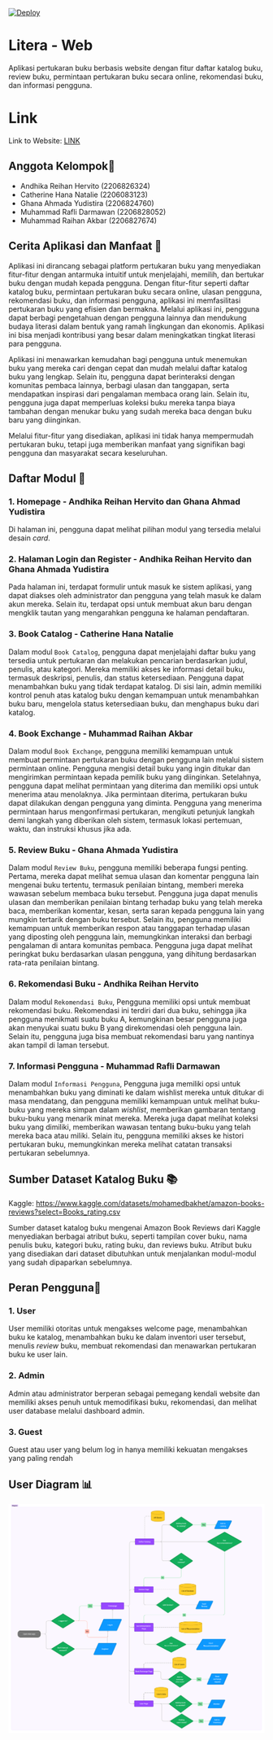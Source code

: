 [![Deploy](https://github.com/Litera-Bhinneka/litera-web/actions/workflows/pbp-deploy.yml/badge.svg?branch=main)](https://github.com/Litera-Bhinneka/litera-web/actions/workflows/pbp-deploy.yml)

# Litera - Web
Aplikasi pertukaran buku berbasis website dengan fitur daftar katalog buku, review buku, permintaan pertukaran buku secara online, rekomendasi buku, dan informasi pengguna. 

# Link
Link to Website: [LINK](http://litera-b06-tk.pbp.cs.ui.ac.id)

## Anggota Kelompok👥
- Andhika Reihan Hervito (2206826324)
- Catherine Hana Natalie (2206083123)
- Ghana Ahmada Yudistira (2206824760)
- Muhammad Rafli Darmawan (2206828052)
- Muhammad Raihan Akbar (2206827674)

## Cerita Aplikasi dan Manfaat 🍃
Aplikasi ini dirancang sebagai platform pertukaran buku yang menyediakan fitur-fitur dengan antarmuka intuitif untuk menjelajahi, memilih, dan bertukar buku dengan mudah kepada pengguna. Dengan fitur-fitur seperti daftar katalog buku, permintaan pertukaran buku secara online, ulasan pengguna, rekomendasi buku, dan informasi pengguna, aplikasi ini memfasilitasi pertukaran buku yang efisien dan bermakna. Melalui aplikasi ini, pengguna dapat berbagi pengetahuan dengan pengguna lainnya dan mendukung budaya literasi dalam bentuk yang ramah lingkungan dan ekonomis. Aplikasi ini bisa menjadi kontribusi yang besar dalam meningkatkan tingkat literasi para pengguna.

Aplikasi ini menawarkan kemudahan bagi pengguna untuk menemukan buku yang mereka cari dengan cepat dan mudah melalui daftar katalog buku yang lengkap. Selain itu, pengguna dapat berinteraksi dengan komunitas pembaca lainnya, berbagi ulasan dan tanggapan, serta mendapatkan inspirasi dari pengalaman membaca orang lain. Selain itu, pengguna juga dapat memperluas koleksi buku mereka tanpa biaya tambahan dengan menukar buku yang sudah mereka baca dengan buku baru yang diinginkan.

Melalui fitur-fitur yang disediakan, aplikasi ini tidak hanya mempermudah pertukaran buku, tetapi juga memberikan manfaat yang signifikan bagi pengguna dan masyarakat secara keseluruhan.

## Daftar Modul 📃
### 1. Homepage - Andhika Reihan Hervito dan Ghana Ahmad Yudistira
Di halaman ini, pengguna dapat melihat pilihan modul yang tersedia melalui desain *card*.

### 2. Halaman Login dan Register - Andhika Reihan Hervito dan Ghana Ahmada Yudistira
Pada halaman ini, terdapat formulir untuk masuk ke sistem aplikasi, yang dapat diakses oleh administrator dan pengguna yang telah masuk ke dalam akun mereka. Selain itu, terdapat opsi untuk membuat akun baru dengan mengklik tautan yang mengarahkan pengguna ke halaman pendaftaran.

### 3. Book Catalog - Catherine Hana Natalie
Dalam modul `Book Catalog`, pengguna dapat menjelajahi daftar buku yang tersedia untuk pertukaran dan melakukan pencarian berdasarkan judul, penulis, atau kategori. Mereka memiliki akses ke informasi detail buku, termasuk deskripsi, penulis, dan status ketersediaan. Pengguna dapat menambahkan buku yang tidak terdapat katalog. Di sisi lain, admin memiliki kontrol penuh atas katalog buku dengan kemampuan untuk menambahkan buku baru, mengelola status ketersediaan buku, dan menghapus buku dari katalog.

### 4. Book Exchange - Muhammad Raihan Akbar
Dalam modul `Book Exchange`, pengguna memiliki kemampuan untuk membuat permintaan pertukaran buku dengan pengguna lain melalui sistem permintaan online. Pengguna mengisi detail buku yang ingin ditukar dan mengirimkan permintaan kepada pemilik buku yang diinginkan. Setelahnya, pengguna dapat melihat permintaan yang diterima dan memiliki opsi untuk menerima atau menolaknya. Jika permintaan diterima, pertukaran buku dapat dilakukan dengan pengguna yang diminta. Pengguna yang menerima permintaan harus mengonfirmasi pertukaran, mengikuti petunjuk langkah demi langkah yang diberikan oleh sistem, termasuk lokasi pertemuan, waktu, dan instruksi khusus jika ada.

### 5. Review Buku - Ghana Ahmada Yudistira
Dalam modul `Review Buku`, pengguna memiliki beberapa fungsi penting. Pertama, mereka dapat melihat semua ulasan dan komentar pengguna lain mengenai buku tertentu, termasuk penilaian bintang, memberi mereka wawasan sebelum membaca buku tersebut. Pengguna juga dapat menulis ulasan dan memberikan penilaian bintang terhadap buku yang telah mereka baca, memberikan komentar, kesan, serta saran kepada pengguna lain yang mungkin tertarik dengan buku tersebut. Selain itu, pengguna memiliki kemampuan untuk memberikan respon atau tanggapan terhadap ulasan yang diposting oleh pengguna lain, memungkinkan interaksi dan berbagi pengalaman di antara komunitas pembaca. Pengguna juga dapat melihat peringkat buku berdasarkan ulasan pengguna, yang dihitung berdasarkan rata-rata penilaian bintang.

### 6. Rekomendasi Buku - Andhika Reihan Hervito
Dalam modul `Rekomendasi Buku`, Pengguna memiliki opsi untuk membuat rekomendasi buku. Rekomendasi ini terdiri dari dua buku, sehingga jika pengguna menikmati suatu buku A, kemungkinan besar pengguna juga akan menyukai suatu buku B yang direkomendasi oleh pengguna lain. Selain itu, pengguna juga bisa membuat rekomendasi baru yang nantinya akan tampil di laman tersebut.

### 7. Informasi Pengguna - Muhammad Rafli Darmawan
Dalam modul `Informasi Pengguna`,  Pengguna juga memiliki opsi untuk menambahkan buku yang diminati ke dalam wishlist mereka untuk ditukar di masa mendatang, dan pengguna memiliki kemampuan untuk melihat buku-buku yang mereka simpan dalam *wishlist*, memberikan gambaran tentang buku-buku yang menarik minat mereka. Mereka juga dapat melihat koleksi buku yang dimiliki, memberikan wawasan tentang buku-buku yang telah mereka baca atau miliki. Selain itu, pengguna memiliki akses ke histori pertukaran buku, memungkinkan mereka melihat catatan transaksi pertukaran sebelumnya.


## Sumber Dataset Katalog Buku 📚
Kaggle: https://www.kaggle.com/datasets/mohamedbakhet/amazon-books-reviews?select=Books_rating.csv

Sumber dataset katalog buku mengenai Amazon Book Reviews dari Kaggle menyediakan berbagai atribut buku, seperti tampilan cover buku, nama penulis buku, kategori buku, rating buku, dan reviews buku. Atribut buku yang disediakan dari dataset dibutuhkan untuk menjalankan modul-modul yang sudah dipaparkan sebelumnya.

## Peran Pengguna👤

### 1. User

User memiliki otoritas untuk mengakses welcome page, menambahkan buku ke katalog, menambahkan buku ke dalam inventori user tersebut, menulis *review* buku, membuat rekomendasi dan menawarkan pertukaran buku ke user lain.

### 2. Admin

Admin atau administrator berperan sebagai pemegang kendali website dan memiliki akses penuh untuk memodifikasi buku, rekomendasi, dan melihat user database melalui dashboard admin.

### 3. Guest

Guest atau user yang belum log in hanya memiliki kekuatan mengakses yang paling rendah

## User Diagram 📊

![User Diagram](assets/images/user_story.png)
